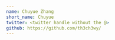 ```yaml
---
name: Chuyue Zhang
short_name: Chuyue
twitter: <twitter handle without the @>
github: https://github.com/th3ch3wy/
---
```


**<Name>** <I like cats>

